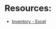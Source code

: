 # Resources:

- [Inventory - Excel](https://docs.google.com/spreadsheets/d/1ntTeyxSLFCWDnlF4e4mqztPHQafRQV7KS9B2nWRfpgE/edit?usp=sharing)
